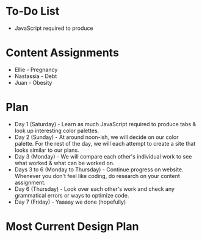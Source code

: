 # To-Do List
* JavaScript required to produce

# Content Assignments
* Ellie - Pregnancy
* Nastassia - Debt
* Juan - Obesity

# Plan
* Day 1 (Saturday) - Learn as much JavaScript required to produce tabs & look up interesting color palettes.
* Day 2 (Sunday) - At around noon-ish, we will decide on our color palette. For the rest of the day, we will each attempt to create a site that looks similar to our plans.
* Day 3 (Monday) - We will compare each other's individual work to see what worked & what can be worked on.
* Days 3 to 6 (Monday to Thursday) - Continue progress on website. Whenever you don't feel like coding, do research on your content assignment.
* Day 6 (Thursday) - Look over each other's work and check any grammatical errors or ways to optimize code.
* Day 7 (Friday) - Yaaaay we done (hopefully)

# Most Current Design Plan
[]()
